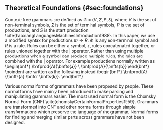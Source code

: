 ## Theoretical Foundations {#sec:foundations}

Context-free grammars are defined as $G=(V,\Sigma,P,S)$, where $V$ is the set of non-terminal symbols, $\Sigma$ is the set of terminal symbols, $P$ is the set of productions, and $S$ is the start production \cite{haoxiangLanguagesMachinesIntroduction1988}. In this paper, we use a modified syntax for productions $\Phi \rightarrow R$. $\Phi$ is any non-terminal symbol and $R$ is a rule. Rules can be either a symbol, $\epsilon$, rules concatenated together, or rules unioned together with the $|$ operator. Rather than using multiple productions when a symbol can produce multiple rules, the rules are combined with the $|$ operator. For example productions normally written as 
\begin{bnf*}
    \bnfprod{A}{\bnfts{a}} \\
    \bnfprod{A}{\bnfts{b}}
\end{bnf*}
\noindent are written as the following instead 
\begin{bnf*}
    \bnfprod{A}{\bnfts{a} \bnfor \bnfts{b}}.
\end{bnf*}

Various normal forms of grammars have been proposed by people. These normal forms have mainly been introduced to make parsing and manipulating grammars easier. The most used normal form is the Chomsky Normal Form (CNF) \cite{chomskyCertainFormalProperties1959}. Grammars are transformed into CNF and other normal forms through simple transformations which preserve the language of the grammar. Normal forms for finding and merging similar parts across grammars have not been designed.